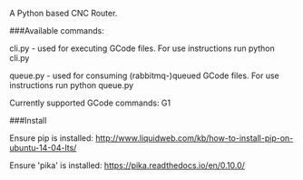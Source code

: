 A Python based CNC Router.

###Available commands:

cli.py - used for executing GCode files. For use instructions run python cli.py

queue.py - used for consuming (rabbitmq-)queued GCode files. For use instructions run python queue.py

Currently supported GCode commands: G1

###Install

Ensure pip is installed: http://www.liquidweb.com/kb/how-to-install-pip-on-ubuntu-14-04-lts/

Ensure 'pika' is installed: https://pika.readthedocs.io/en/0.10.0/
